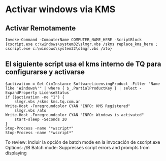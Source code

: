 # Activar windows via KMS

## Activar Remotamente

```
Invoke-Command -ComputerName COMPUTER_NAME_HERE -ScriptBlock {cscript.exe c:\windows\system32\slmgr.vbs /skms replace_kms_here ; cscript.exe c:\windows\system32\slmgr.vbs /ato}
```

## El siguiente script usa el kms interno de TQ para configurarse y activarse
```
$activation = Get-CimInstance SoftwareLicensingProduct -Filter "Name like 'Windows%'" | where { $_.PartialProductKey } | select -ExpandProperty LicenseStatus
if ($activation -ne "1") {
    slmgr.vbs /skms kms.tq.com.ar
Write-Host -Foregroundcolor CYAN "INFO: KMS Registered"
    slmgr.vbs /ato
Write-Host -Foregroundcolor CYAN "INFO: Windows is activated"
    start-sleep -Seconds 20
}
Stop-Process -name "*wscript*"
Stop-Process -name "*wscript*"
```

To review:
Incluir la opción de batch mode en la invocación de cscript.exe
Options:
 //B         Batch mode: Suppresses script errors and prompts from displaying